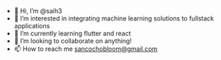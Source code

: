- 👋 Hi, I’m @saih3
- 👀 I’m interested in integrating machine learning solutions to fullstack applications
- 🌱 I’m currently learning flutter and react
- 💞️ I’m looking to collaborate on anything!
- 📫 How to reach me sancochobloom@gmail.com

<!---
saih3/saih3 is a ✨ special ✨ repository because its `README.md` (this file) appears on your GitHub profile.
You can click the Preview link to take a look at your changes.
--->
